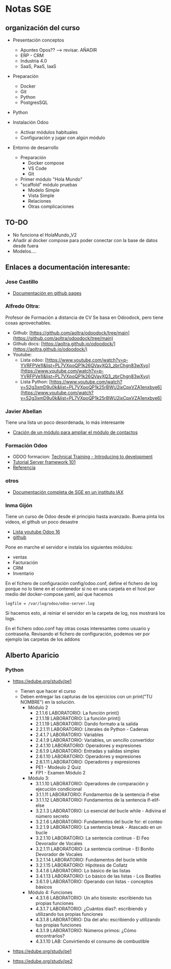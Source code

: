 # Notas SGE

## organización del curso

- Presentación conceptos
  - Apuntes Opos?? --> revisar. AÑADIR
  - ERP - CRM
  - Industria 4.0
  - SaaS, PaaS, IaaS

- Preparación
  - Docker
  - Git
  - Python
  - PostgresSQL

- Python








- Instalación Odoo
  - Activar módulos habituales
  - Configuración y jugar con algún módulo

- Entorno de desarrollo
  - Preparación 
    - Docker compose 
    - VS Code 
    - Git
  - Primer módulo "Hola Mundo"
  - "scaffold" módulo pruebas
    - Modelo Simple
    - Vista Simple
    - Relaciones
    - Otras complicaciones




TO-DO
-----

- No funciona el HolaMundo_V2
- Añadir al docker compose para poder conectar con la base de datos desde fuera
- Modelos....





## Enlaces a documentación interesante:

### Jose Castillo

- [Documentación en github pages](https://xxjcaxx.github.io/exemples_sge/intro.html)

### Alfredo Oltra:

Profesor de Formación a distancia de CV
Se basa en Odoodock, pero tiene cosas aprovechables.

- Github: [https://github.com/aoltra/odoodock/tree/main](https://github.com/aoltra/odoodock/tree/main)
- Github docs: [https://aoltra.github.io/odoodock/](https://aoltra.github.io/odoodock/)
- Youtube: 
  - Lista odoo: [https://www.youtube.com/watch?v=p-YVRFPVe1I&list=PL7VXpoQP1k26QVayXQ3_zbrChgn83wXyo](https://www.youtube.com/watch?v=p-YVRFPVe1I&list=PL7VXpoQP1k26QVayXQ3_zbrChgn83wXyo)
  - Lista Python: [https://www.youtube.com/watch?v=S2g3xmD9u0k&list=PL7VXpoQP1k25rBWU2jxCpxVZA1enxbye6](https://www.youtube.com/watch?v=S2g3xmD9u0k&list=PL7VXpoQP1k25rBWU2jxCpxVZA1enxbye6)




### Javier Abellan

Tiene una lista un poco desordenada, lo más interesante

- [Cración de un módulo para ampliar el módulo de contactos](https://www.youtube.com/watch?v=haGo8kZdDtg&list=PLvgBbgkfQDMQCR6Cq1OiEBE7aph1sYTuT)


### Formación Odoo
 - ODOO formacion: [Technical Training - Introducing to development](https://www.odoo.com/slides/technical-training-introduction-to-development-318)
 - [Tutorial Server framework 101](https://www.odoo.com/documentation/18.0/es/developer/tutorials/server_framework_101.html)
 - [Referencia](https://www.odoo.com/documentation/18.0/es/developer/reference.html)

### otros

 - [Documentación completa de SGE en un instituto IAX](https://www.iax.es/rea/informatica01/index.html)




### Inma Gijón

Tiene un curso de Odoo desde el principio hasta avanzado. Buena pinta los videos, el github un poco desastre

- [Lista youtube Odoo 16](https://www.youtube.com/watch?v=3zLlW25UwSI&list=PLKBxfVADNf1VBeAnACnbDVVA450s81Jpm)
- [github](https://github.com/igijon)


Pone en marche el servidor e instala los siguientes módulos:

- ventas
- Facturación 
- CRM 
- Inventario

En el fichero de configuración config/odoo.conf, define el fichero de log porque no lo tiene en el contenedor si no en una carpeta en el host por medio del docker-compose.yaml, así que hacemos

```
logfile = /var/log/odoo/odoo-server.log
```

Si hacemos esto, al reiniar el servidor en la carpeta de log, nos mostrará los logs.

En el fichero odoo.conf hay otras cosas interesantes como usuario y contraseña.
Revisando el fichero de configuración, podemos ver por ejemplo las carpetas de los addons



## Alberto Aparicio

### Python

  - https://edube.org/study/pe1
    - Tienen que hacer el curso
    - Deben entregar las capturas de los ejercicios con un print("TU NOMBRE") en la solución.
      - Módulo 2
        - 2.1.1.6 LABORATORIO: La función print()
        - 2.1.1.18 LABORATORIO: La función print()
        - 2.1.1.19 LABORATORIO: Dando formato a la salida
        - 2.2.1.11 LABORATORIO: Literales de Python - Cadenas
        - 2.4.1.7 LABORATORIO: Variables
        - 2.4.1.9 LABORATORIO: Variables, un sencillo convertidor
        - 2.4.1.10 LABORATORIO: Operadores y expresiones
        - 2.6.1.9 LABORATORIO: Entradas y salidas simples
        - 2.6.1.10 LABORATORIO: Operadores y expresiones
        - 2.6.1.11 LABORATORIO: Operadores y expresiones
        - PE1 - Modeulo 2 Quiz
        - FP1 - Examen Módulo 2
      - Módulo 3:
        - 3.1.1.10 LABORATORIO: Operadores de comparación y ejecución condicional
        - 3.1.1.11 LABORATORIO: Fundamentos de la sentencia if-else
        - 3.1.1.12 LABORATORIO: Fundamentos de la sentencia if-elif-else
        - 3.2.1.3 LABORATORIO: Lo esencial del bucle while - Adivina el número secreto
        - 3.2.1.6 LABORATORIO: Fundamentos del bucle for: el conteo
        - 3.2.1.9 LABORATORIO: La sentencia break - Atascado en un bucle
        - 3.2.1.10 LABORATORIO: La sentencia continue - El Feo Devorador de Vocales
        - 3.2.1.11 LABORATORIO: La sentencia continue - El Bonito Devorador de Vocales
        - 3.2.1.14 LABORATORIO: Fundamentos del bucle while
        - 3.2.1.15 LABORATORIO: Hipótesis de Collatz
        - 3.4.1.6 LABORATORIO: Lo básico de las listas
        - 3.4.1.13 LABORATORIO: Lo básico de las listas - Los Beatles
        - 3.6.1.9 LABORATORIO: Operando con listas - conceptos básicos
      - Módulo 4: Funciones
        - 4.3.1.6 LABORATORIO: Un año bisiesto: escribiendo tus propias funciones
        - 4.3.1.7 LABORATORIO: ¿Cuántos días?: escribiendo y utilizando tus propias funciones
        - 4.3.1.8 LABORATORIO: Día del año: escribiendo y utilizando tus propias funciones
        - 4.3.1.9 LABORATORIO: Números primos: ¿Cómo encontrarlos?
        - 4.3.1.10 LAB: Convirtiendo el consumo de combustible










- https://edube.org/study/pe1
- https://edube.org/study/pe2